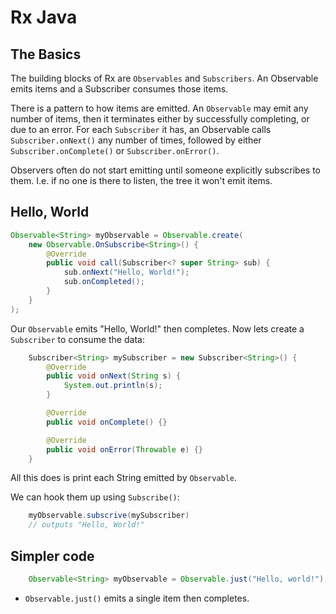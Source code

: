 # Rx Java

## The Basics

The building blocks of Rx are `Observables` and `Subscribers`. An Observable emits items and a Subscriber consumes those items.

There is a pattern to how items are emitted. An `Observable` may emit any number of items, then it terminates either by successfully completing, or due to an error. For each `Subscriber` it has, an Observable calls `Subscriber.onNext()` any number of times, followed by either `Subscriber.onComplete()` or `Subscriber.onError()`.

Observers often do not start emitting until someone explicitly subscribes to them. I.e. if no one is there to listen, the tree it won't emit items.

## Hello, World

```Java
Observable<String> myObservable = Observable.create(
    new Observable.OnSubscribe<String>() {
        @Override
        public void call(Subscriber<? super String> sub) {
            sub.onNext("Hello, World!");
            sub.onCompleted();
        }
    }
);
```

Our `Observable` emits "Hello, World!" then completes. Now lets create a `Subscriber` to consume the data:

```Java
    Subscriber<String> mySubscriber = new Subscriber<String>() {
        @Override
        public void onNext(String s) {
            System.out.println(s);
        }

        @Override
        public void onComplete() {}

        @Override
        public void onError(Throwable e) {}
    }
```

All this does is print each String emitted by `Observable`.

We can  hook them up using `Subscribe()`:

```Java
    myObservable.subscrive(mySubscriber)
    // outputs "Hello, World!"
```

## Simpler code

```Java
    Observable<String> myObservable = Observable.just("Hello, world!");
```

- `Observable.just()` emits a single item then completes.